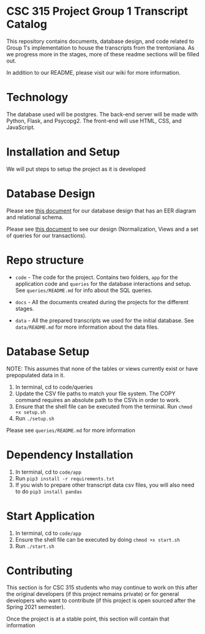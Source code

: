 # CSC 315 Project Group 1 Transcript Catalog

This repository contains documents, database design, and code related to Group 1's implementation to house the transcripts from the trentoniana. As we progress
more in the stages, more of these readme sections will be filled out.

In addition to our README, please visit our wiki for more information.

# Technology

The database used will be postgres. The back-end server will be made with Python, Flask, and Psycopg2. The front-end will use HTML, CSS, and JavaScript.

# Installation and Setup

We will put steps to setup the project as it is developed

# Database Design

Please see [this document](https://github.com/TCNJ-degoodj/stage-iv-group-1/blob/main/docs/Database%20Model%20Updated%20-%20Stage%20IV.pdf) for our database design that has an EER diagram and relational schema.

Please see [this document](https://github.com/TCNJ-degoodj/stage-iv-group-1/blob/main/docs/Stage%20IV.pdf) to see our design (Normalization, Views and a set of queries for our transactions).

# Repo structure

* `code` - The code for the project. Contains two folders, `app` for the application code and `queries` for the database interactions and setup. See `queries/README.md` for info about the SQL queries.

* `docs` - All the documents created during the projects for the different stages.

* `data` - All the prepared transcripts we used for the initial database. See `data/README.md` for more information about the data files.

# Database Setup
NOTE: This assumes that none of the tables or views currently exist or have prepopulated data in it.

1. In terminal, cd to code/queries
2. Update the CSV file paths to match your file system. The COPY command requires an absolute path to the CSVs in order to work.
3. Ensure that the shell file can be executed from the terminal. Run `chmod +x setup.sh`
4. Run `./setup.sh`

Please see `queries/README.md` for more information

# Dependency Installation
1. In terminal, cd to `code/app`
2. Run `pip3 install -r requirements.txt`
3. If you wish to prepare other transcript data csv files, you will also need to do `pip3 install pandas`

# Start Application
1. In terminal, cd to `code/app`
2. Ensure the shell file can be executed by doing `chmod +x start.sh`
3. Run `./start.sh`

# Contributing 

This section is for CSC 315 students who may continue to work on this after the original developers (if this project remains private) 
or for general developers who want to contribute (if this project is open sourced after the Spring 2021 semester).

Once the project is at a stable point, this section will contain that information
